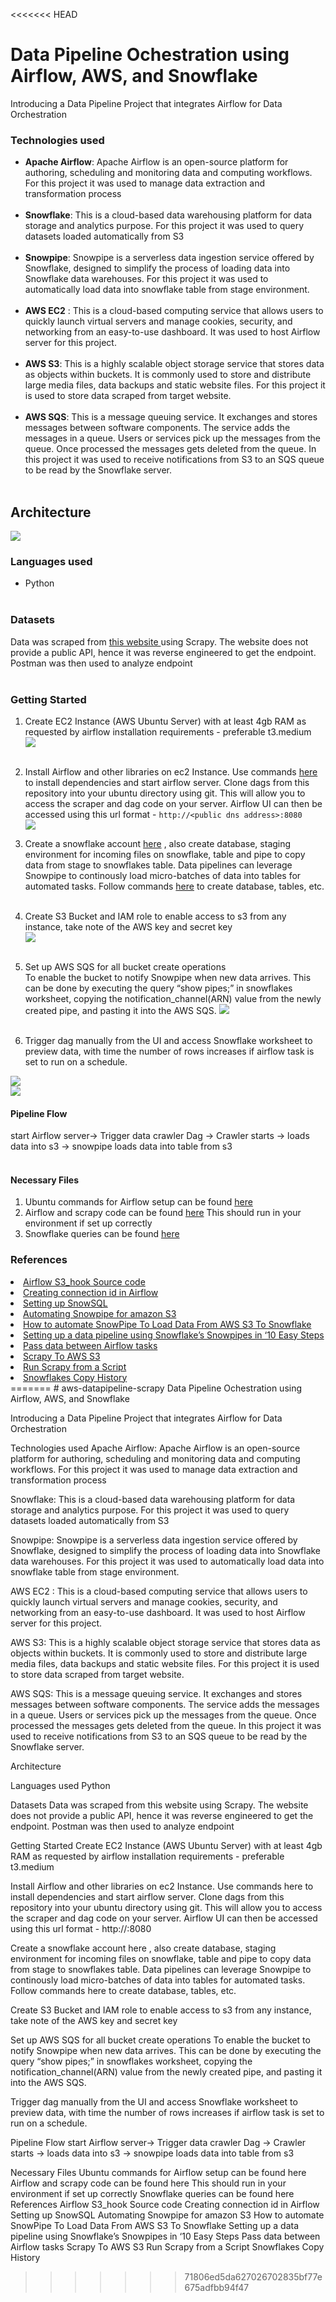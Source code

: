 <<<<<<< HEAD
# Data Pipeline Ochestration using Airflow, AWS, and Snowflake
Introducing a Data Pipeline Project that integrates Airflow for Data Orchestration <br>

### Technologies used
- <b>Apache Airflow</b>: Apache Airflow is an open-source platform for authoring, scheduling and monitoring data and computing workflows. For this project it was used to manage data extraction and transformation process<br><br>
- <b>Snowflake</b>: This is a cloud-based data warehousing platform for data storage and analytics purpose. For this project it was used to query datasets loaded automatically from S3<br><br>
- <b>Snowpipe</b>:   Snowpipe is a serverless data ingestion service offered by Snowflake, designed to simplify the process of loading data into Snowflake data warehouses. For this project it was used to automatically load data into snowflake table from stage environment.<br><br>
- <b>AWS EC2</b> : This is a cloud-based computing service that allows users to quickly launch virtual servers and manage cookies, security, and networking from an easy-to-use dashboard. It was used to host Airflow server for this project.<br><br>
- <b>AWS S3</b>: This is a highly scalable object storage service that stores data as objects within buckets. It is commonly used to store and distribute large media files, data backups and static website files. For this project it is used to store data scraped from target website. <br><br>
- <b>AWS SQS</b>: This is a message queuing service. It exchanges and stores messages between software components. The service adds the messages in a queue. Users or services pick up the messages from the queue. Once processed the messages gets deleted from the queue. In this project it was used to receive notifications from S3 to an SQS queue to be read by the Snowflake server. <br><br>

## Architecture
<img src="readme_images/architecture.png">
<br>

### Languages used
- Python
<br><br>

### Datasets
Data was scraped from <a href="https://rewardsforjustice.net/index/?jsf=jet-engine:rewards-grid&tax=crime-category:1070%2C1071%2C1073%2C1072%2C1074">this website </a> using Scrapy.
The website does not provide a public API, hence it was reverse engineered to get the endpoint. Postman was then used to analyze endpoint <br><br>

### Getting Started
1. Create EC2 Instance (AWS Ubuntu Server) with at least 4gb RAM as requested by airflow installation requirements - preferable t3.medium<br>
<img src='readme_images/instance.png'><br><br>
    
2. Install Airflow and other libraries on ec2 Instance. Use commands <a href="https://github.com/priye-1/airflow_data_pipeline/blob/master/ubuntu_commands.sh">here</a> to install dependencies and start airflow server. Clone dags from this repository into your ubuntu directory using git. This will allow you to access the scraper and dag code on your server. Airflow UI can then be accessed using this url format - `http://<public dns address>:8080`<br>
<img src='readme_images/airflow.png'><br>

3. Create a snowflake account <a href="https://signup.snowflake.com/">here</a> , also create database, staging environment for incoming files on snowflake, table and pipe to copy data from stage to snowflakes table. Data pipelines can leverage Snowpipe to continously load micro-batches of data into tables for automated tasks. Follow commands <a href="https://github.com/priye-1/airflow_data_pipeline/blob/master/snowflakes_queries.sql">here</a> to create database, tables, etc.
<br><br>

4. Create S3 Bucket and IAM role to enable access to s3 from any instance, take note of the AWS key and secret key <br>
<img src='readme_images/s3.png'><br><br>

5. Set up AWS SQS for all bucket create operations<br> To enable the bucket to notify Snowpipe when new data arrives. This can be done by executing the query “show pipes;” in snowflakes worksheet, copying the notification_channel(ARN) value from the newly created pipe, and pasting it into the AWS SQS.
<img src='readme_images/event.png'><br><br>

6. Trigger dag manually from the UI and access Snowflake worksheet to preview data, with time the number of rows increases if airflow task is set to run on a schedule.<br>
<img src='readme_images/pipeline.png'>
<br>
<img src='readme_images/snowflakes.png'>
<br>

#### Pipeline Flow
start Airflow server-> Trigger data crawler Dag -> Crawler starts -> loads data into s3 ->   snowpipe loads data into table from s3 <br><br>

#### Necessary Files
1. Ubuntu commands for Airflow setup can be found <a href="https://github.com/priye-1/airflow_data_pipeline/blob/master/ubuntu_commands.sh">here</a>
2. Airflow and scrapy code can be found  <a href="https://github.com/priye-1/airflow_data_pipeline/tree/master/dags">here</a> This should run in your environment if set up correctly
3. Snowflake queries can be found <a href="https://github.com/priye-1/airflow_data_pipeline/blob/master/snowflakes_queries.sql">here</a>


### References
<li><a href="https://airflow.apache.org/docs/apache-airflow/1.10.4/_modules/airflow/hooks/S3_hook.html#S3Hook.check_for_key">Airflow S3_hook Source code</a></li>
<li><a href="https://towardsdatascience.com/apache-airflow-for-data-science-how-to-upload-files-to-amazon-s3-5bdf6fcb1cea">Creating connection id in Airflow</a></li>
<li><a href="https://docs.snowflake.com/en/user-guide/getting-started-tutorial-log-in">Setting up SnowSQL</a></li>
<li><a href="https://docs.snowflake.com/en/user-guide/data-load-snowpipe-auto-s3#step-2-create-the-iam-role-in-aws">Automating Snowpipe for amazon S3 </a></li>
<li><a href="https://medium.com/snowflake/how-to-automate-snowpipe-to-load-data-from-aws-s3-to-snowflake-1df7fcfc7a85">How to automate SnowPipe To Load Data From AWS S3 To Snowflake </a></li>
<li><a href="https://calogica.com/sql/snowflake/2019/04/04/snowpipes.html#8-create-the-snowpipe">Setting up a data pipeline using Snowflake’s Snowpipes in ‘10 Easy Steps</a></li>
<li><a href="https://docs.astronomer.io/learn/airflow-passing-data-between-tasks?tab=taskflow#example-dag-using-xcoms">Pass data between Airflow tasks</a></li>
<li><a href="https://scrapeops.io/python-scrapy-playbook/scrapy-save-aws-s3/">Scrapy To AWS S3</a></li>
<li><a href="https://docs.scrapy.org/en/latest/topics/practices.html#run-scrapy-from-a-script">Run Scrapy from a Script</a></li>
<li><a href="https://docs.snowflake.com/en/sql-reference/functions/copy_history">Snowflakes Copy History</a></li>
=======
# aws-datapipeline-scrapy
Data Pipeline Ochestration using Airflow, AWS, and Snowflake

Introducing a Data Pipeline Project that integrates Airflow for Data Orchestration

Technologies used
Apache Airflow: Apache Airflow is an open-source platform for authoring, scheduling and monitoring data and computing workflows. For this project it was used to manage data extraction and transformation process

Snowflake: This is a cloud-based data warehousing platform for data storage and analytics purpose. For this project it was used to query datasets loaded automatically from S3

Snowpipe: Snowpipe is a serverless data ingestion service offered by Snowflake, designed to simplify the process of loading data into Snowflake data warehouses. For this project it was used to automatically load data into snowflake table from stage environment.

AWS EC2 : This is a cloud-based computing service that allows users to quickly launch virtual servers and manage cookies, security, and networking from an easy-to-use dashboard. It was used to host Airflow server for this project.

AWS S3: This is a highly scalable object storage service that stores data as objects within buckets. It is commonly used to store and distribute large media files, data backups and static website files. For this project it is used to store data scraped from target website.

AWS SQS: This is a message queuing service. It exchanges and stores messages between software components. The service adds the messages in a queue. Users or services pick up the messages from the queue. Once processed the messages gets deleted from the queue. In this project it was used to receive notifications from S3 to an SQS queue to be read by the Snowflake server.

Architecture



Languages used
Python

Datasets
Data was scraped from this website using Scrapy. The website does not provide a public API, hence it was reverse engineered to get the endpoint. Postman was then used to analyze endpoint


Getting Started
Create EC2 Instance (AWS Ubuntu Server) with at least 4gb RAM as requested by airflow installation requirements - preferable t3.medium



Install Airflow and other libraries on ec2 Instance. Use commands here to install dependencies and start airflow server. Clone dags from this repository into your ubuntu directory using git. This will allow you to access the scraper and dag code on your server. Airflow UI can then be accessed using this url format - http://<public dns address>:8080


Create a snowflake account here , also create database, staging environment for incoming files on snowflake, table and pipe to copy data from stage to snowflakes table. Data pipelines can leverage Snowpipe to continously load micro-batches of data into tables for automated tasks. Follow commands here to create database, tables, etc.


Create S3 Bucket and IAM role to enable access to s3 from any instance, take note of the AWS key and secret key



Set up AWS SQS for all bucket create operations
To enable the bucket to notify Snowpipe when new data arrives. This can be done by executing the query “show pipes;” in snowflakes worksheet, copying the notification_channel(ARN) value from the newly created pipe, and pasting it into the AWS SQS. 


Trigger dag manually from the UI and access Snowflake worksheet to preview data, with time the number of rows increases if airflow task is set to run on a schedule.







Pipeline Flow
start Airflow server-> Trigger data crawler Dag -> Crawler starts -> loads data into s3 -> snowpipe loads data into table from s3


Necessary Files
Ubuntu commands for Airflow setup can be found here
Airflow and scrapy code can be found here This should run in your environment if set up correctly
Snowflake queries can be found here
References
Airflow S3_hook Source code
Creating connection id in Airflow
Setting up SnowSQL
Automating Snowpipe for amazon S3
How to automate SnowPipe To Load Data From AWS S3 To Snowflake
Setting up a data pipeline using Snowflake’s Snowpipes in ‘10 Easy Steps
Pass data between Airflow tasks
Scrapy To AWS S3
Run Scrapy from a Script
Snowflakes Copy History

>>>>>>> 71806ed5da627026702835bf77e675adfbb94f47
